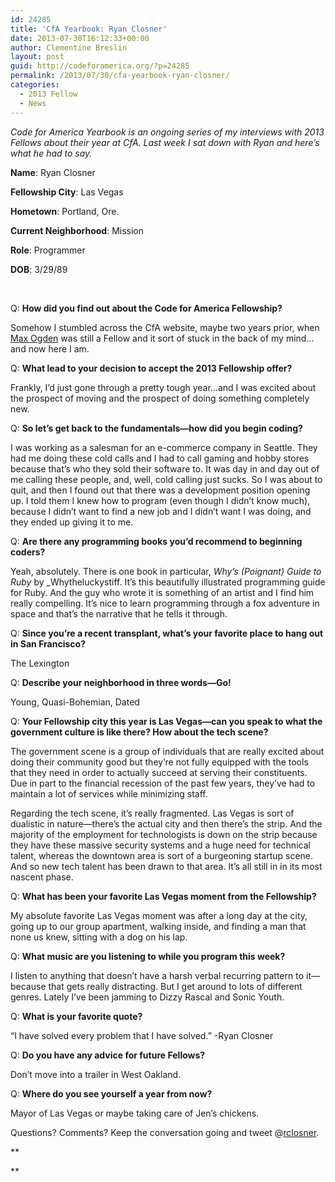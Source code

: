 ```yaml
---
id: 24285
title: 'CfA Yearbook: Ryan Closner'
date: 2013-07-30T16:12:33+00:00
author: Clementine Breslin
layout: post
guid: http://codeforamerica.org/?p=24285
permalink: /2013/07/30/cfa-yearbook-ryan-closner/
categories:
  - 2013 Fellow
  - News
---
```

<p dir="ltr">
  <em><a href="http://codeforamerica.org/wp-content/uploads/2013/07/photo6.jpg"><img class="alignleft size-medium wp-image-24340" title="photo" src="http://codeforamerica.org/wp-content/uploads/2013/07/photo6-225x300.jpg" alt="" /></a>Code for America Yearbook is an ongoing series of my interviews with 2013 Fellows about their year at CfA. Last week I sat down with Ryan and here’s what he had to say.</em>
</p>

<p dir="ltr">
  <strong>Name</strong>: Ryan Closner
</p>

<p dir="ltr">
  <strong>Fellowship City</strong>: Las Vegas
</p>

<p dir="ltr">
  <strong>Hometown</strong>: Portland, Ore.
</p>

<p dir="ltr">
  <strong>Current Neighborhood</strong>: Mission
</p>

<p dir="ltr">
  <strong>Role</strong>: Programmer
</p>

<p dir="ltr">
  <strong>DOB</strong>: 3/29/89
</p>

&nbsp;

<p dir="ltr">
  Q: <strong>How did you find out about the Code for America Fellowship?</strong>
</p>

<p dir="ltr">
  Somehow I stumbled across the CfA website, maybe two years prior, when <a href="https://twitter.com/maxogden" target="_blank">Max Ogden</a> was still a Fellow and it sort of stuck in the back of my mind&#8230;and now here I am.
</p>

<p dir="ltr">
  Q: <strong>What lead to your decision to accept the 2013 Fellowship offer?</strong>
</p>

<p dir="ltr">
  Frankly, I’d just gone through a pretty tough year&#8230;and I was excited about the prospect of moving and the prospect of doing something completely new.
</p>

<p dir="ltr">
  Q: <strong>So let’s get back to the fundamentals—how did you begin coding?</strong>
</p>

<p dir="ltr">
  I was working as a salesman for an e-commerce company in Seattle. They had me doing these cold calls and I had to call gaming and hobby stores because that’s who they sold their software to. It was day in and day out of me calling these people, and, well, cold calling just sucks. So I was about to quit, and then I found out that there was a development position opening up. I told them I knew how to program (even though I didn&#8217;t know much), because I didn’t want to find a new job and I didn’t want I was doing, and they ended up giving it to me.
</p>

<p dir="ltr">
  Q: <strong>Are there any programming books you’d recommend to beginning coders?</strong>
</p>

<p dir="ltr">
  Yeah, absolutely. There is one book in particular, <em>Why’s (Poignant) Guide to Ruby</em> by _Whytheluckystiff. It’s this beautifully illustrated programming guide for Ruby. And the guy who wrote it is something of an artist and I find him really compelling. It’s nice to learn programming through a fox adventure in space and that’s the narrative that he tells it through.
</p>

Q: **Since you’re a recent transplant, what’s your favorite place to hang out in San Francisco?**

<p dir="ltr">
  The Lexington
</p>

Q: **Describe your neighborhood in three words—Go!**

<p dir="ltr">
  Young, Quasi-Bohemian, Dated
</p>

Q: **Your Fellowship city this year is Las Vegas—can you speak to what the government culture is like there? How about the tech scene?**

<p dir="ltr">
  The government scene is a group of individuals that are really excited about doing their community good but they’re not fully equipped with the tools that they need in order to actually succeed at serving their constituents. Due in part to the financial recession of the past few years, they’ve had to maintain a lot of services while minimizing staff.
</p>

<p dir="ltr">
  Regarding the tech scene, it’s really fragmented. Las Vegas is sort of dualistic in nature—there’s the actual city and then there’s the strip. And the majority of the employment for technologists is down on the strip because they have these massive security systems and a huge need for technical talent, whereas the downtown area is sort of a burgeoning startup scene. And so new tech talent has been drawn to that area. It’s all still in in its most nascent phase.
</p>

Q: **What has been your favorite Las Vegas moment from the Fellowship?**

<p dir="ltr">
  My absolute favorite Las Vegas moment was after a long day at the city, going up to our group apartment, walking inside, and finding a man that none us knew, sitting with a dog on his lap.
</p>

Q: **What music are you listening to while you program this week?**

<p dir="ltr">
  I listen to anything that doesn’t have a harsh verbal recurring pattern to it—because that gets really distracting. But I get around to lots of different genres. Lately I’ve been jamming to Dizzy Rascal and Sonic Youth.
</p>

Q: **What is your favorite quote?**

<p dir="ltr">
  “I have solved every problem that I have solved.” -Ryan Closner
</p>

Q: **Do you have any advice for future Fellows?**

<p dir="ltr">
  Don’t move into a trailer in West Oakland.
</p>

Q: **Where do you see yourself a year from now?**

<p dir="ltr">
  Mayor of Las Vegas or maybe taking care of Jen’s chickens.
</p>

<p dir="ltr">
  Questions? Comments? Keep the conversation going and tweet @<a href="https://twitter.com/rclosner">rclosner</a>.
</p>

**
  
**